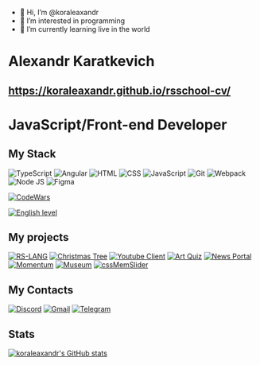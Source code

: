 - 👋 Hi, I’m @koraleaxandr
- 👀 I’m interested in programming
- 🌱 I’m currently learning live in the world
# Alexandr Karatkevich
  
## <https://koraleaxandr.github.io/rsschool-cv/>
# JavaScript/Front-end Developer

## My Stack
![TypeScript](https://img.shields.io/badge/Type_Script-blue?style=flat-square-endpoint&logo=typescript&labelColor=F3F3F3&logoColor=blue)
![Angular](https://img.shields.io/badge/Angular-D83A56?style=flat-square-endpoint&logo=angular&labelColor=F3F3F3&logoColor=D83A56)
![HTML](https://img.shields.io/badge/HTML-D83A56?style=flat-square-endpoint&logo=html5&labelColor=F3F3F3) ![CSS](https://img.shields.io/badge/CSS-6E85B2?style=flat-square-endpoint&logo=css3) ![JavaScript](https://img.shields.io/badge/JavaScript-5089C6?style=flat-square-endpoint&logo=javascript&logoColor=)
  ![Git](https://img.shields.io/badge/Git-6E85B2?style=flat-square-endpoint&logo=git&logoColor=) ![Webpack](https://img.shields.io/badge/Webpack-blue?style=flat-square-endpoint&logo=webpack&labelColor=F3F3F3&logoColor=blue) ![Node JS](https://img.shields.io/badge/Node_JS-EADEDE?style=flat-square-endpoint&logo=nodedotjs&logoColor=) ![Figma](https://img.shields.io/badge/Figma-892CDC?style=flat-square-endpoint&logo=figma&logoColor=892CDC&labelColor=EADEDE)

[![CodeWars](https://www.codewars.com/users/koraleaxandr/badges/large)
](https://www.codewars.com/users/koraleaxandr)

[![English level](https://img.shields.io/badge/English-A2+-2D46B9?style=flat-square-endpoint&labelColor=EADEDE&logoColor=2D46B9)]()

## My projects
[![RS-LANG](https://img.shields.io/badge/RS_LANG-green?style=flat-square-endpoint&logo=github&logoColor=3F3351&labelColor=F3F3F3)](https://ihar-dev.github.io/rslang/app/)
[![Christmas Tree](https://img.shields.io/badge/Christmas_Tree-266e31?style=flat-square-endpoint&logo=github&logoColor=3F3351&labelColor=F3F3F3)](https://rolling-scopes-school.github.io/koraleaxandr-JSFE2021Q3/christmas-task/dist/)
[![Youtube Client](https://img.shields.io/badge/Youtube%20Client-blue?style=flat-square-endpoint&logo=youtube&logoColor=2f80ed&labelColor=fff)](https://koraleaxandr.github.io/youtube-client)
 [![Art Quiz](https://img.shields.io/badge/Art_Quiz-3F3351?style=flat-square-endpoint&logo=github&logoColor=3F3351&labelColor=F3F3F3)](https://rolling-scopes-school.github.io/koraleaxandr-JSFE2021Q3/art-quiz/)   [![News Portal](https://img.shields.io/badge/News_Portal-3F3351?style=flat-square-endpoint&logo=github&logoColor=3F3351&labelColor=F3F3F3)](https://rolling-scopes-school.github.io/koraleaxandr-JSFE2021Q3/migration-to-TypeScript/)   [![Momentum](https://img.shields.io/badge/Momentum-3F3351?style=flat-square-endpoint&logo=github&logoColor=3F3351&labelColor=F3F3F3)](https://rolling-scopes-school.github.io/koraleaxandr-JSFE2021Q3/momentum/)  [![Museum](https://img.shields.io/badge/Museum-3F3351?style=flat-square-endpoint&logo=github&logoColor=3F3351&labelColor=F3F3F3)](https://rolling-scopes-school.github.io/koraleaxandr-JSFE2021Q3/museum/) [![cssMemSlider](https://img.shields.io/badge/cssMemSlider-3F3351?style=flat-square-endpoint&logo=github&logoColor=3F3351&labelColor=F3F3F3)](https://koraleaxandr.github.io/cssMemSlider/cssMemSlider)

## My Contacts
[![Discord](https://img.shields.io/badge/Discord-%40koraleaxandr%232545-blue?style=flat-square-endpoint&logo=discord&logoColor=blue&labelColor=EEEEEE)](https://discord.com/) [![Gmail](https://img.shields.io/badge/Gmail-koraleaxandr-red?style=flat-square-endpoint&logo=gmail&logoColor=red&labelColor=FFFFFF)](mailto:koraleaxandr@gmail.com) [![Telegram](https://img.shields.io/badge/Telegram-%40koraleaxandr-blue?style=flat-square-endpoint&logo=telegram&logoColor=blue&labelColor=EEEEEE)](https://t.me/koraleaxandr/)

## Stats
[![koraleaxandr's GitHub stats](https://github-readme-stats.vercel.app/api?username=koraleaxandr&hide=stars,issues,contribs&show_icons=true&theme=dark)](https://github.com/koraleaxandr/github-readme-stats)
